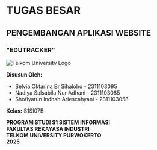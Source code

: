 # TUGAS BESAR
## PENGEMBANGAN APLIKASI WEBSITE
### "EDUTRACKER"

![Telkom University Logo](https://id.m.wikipedia.org/wiki/Berkas:Logo_Telkom_University_potrait.png)  

**Disusun Oleh:**  
- Selvia Oktarina Br Sihaloho - 2311103095  
- Nadiya Salsabila Nur Adhani - 2311103085  
- Shofiyatun Indhah Ariescahyani - 2311103058  

**Kelas:** S1SI07B  

**PROGRAM STUDI S1 SISTEM INFORMASI**  
**FAKULTAS REKAYASA INDUSTRI**  
**TELKOM UNIVERSITY PURWOKERTO**  
**2025**
